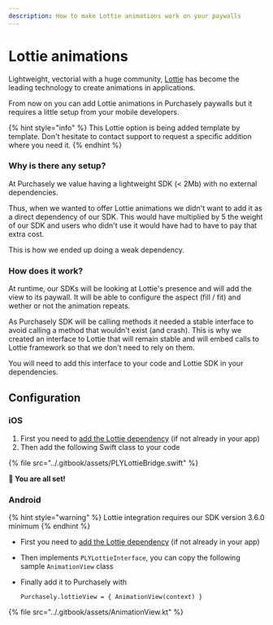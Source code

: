 ```yaml
---
description: How to make Lottie animations work on your paywalls
---
```


# Lottie animations

Lightweight, vectorial with a huge community, [Lottie](https://lottiefiles.com) has become the leading technology to create animations in applications.

From now on you can add Lottie animations in Purchasely paywalls but it requires a little setup from your mobile developers.

{% hint style="info" %}
This Lottie option is being added template by template. Don't hesitate to contact support to request a specific addition where you need it.
{% endhint %}

### Why is there any setup?

At Purchasely we value having a lightweight SDK (< 2Mb) with no external dependencies.

Thus, when we wanted to offer Lottie animations we didn't want to add it as a direct dependency of our SDK. This would have multiplied by 5 the weight of our SDK and users who didn't use it would have had to have to pay that extra cost.

This is how we ended up doing a weak dependency.

### How does it work?

At runtime, our SDKs will be looking at Lottie's presence and will add the view to its paywall. It will be able to configure the aspect (fill / fit) and wether or not the animation repeats.

As Purchasely SDK will be calling methods it needed a stable interface to avoid calling a method that wouldn't exist (and crash). This is why we created an interface to Lottie that will remain stable and will embed calls to Lottie framework so that we don't need to rely on them.

You will need to add this interface to your code and Lottie SDK in your dependencies.

## Configuration

### iOS

1. First you need to [add the Lottie dependency](https://github.com/airbnb/lottie-ios#installing-lottie) (if not already in your app)
2. Then add the following Swift class to your code

{% file src="../.gitbook/assets/PLYLottieBridge.swift" %}

**🎉 You are all set!**

### Android

{% hint style="warning" %}
Lottie integration requires our SDK version 3.6.0 minimum
{% endhint %}

* First you need to [add the Lottie dependency](http://airbnb.io/lottie/#/android) (if not already in your app)
* Then implements `PLYLottieInterface`, you can copy the following sample `AnimationView` class
*   Finally add it to Purchasely with&#x20;

    ```
    Purchasely.lottieView = { AnimationView(context) }
    ```

{% file src="../.gitbook/assets/AnimationView.kt" %}
